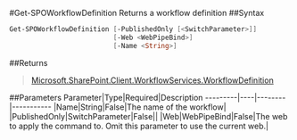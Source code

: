 #Get-SPOWorkflowDefinition
Returns a workflow definition
##Syntax
```powershell
Get-SPOWorkflowDefinition [-PublishedOnly [<SwitchParameter>]]
                          [-Web <WebPipeBind>]
                          [-Name <String>]
```


##Returns
>[Microsoft.SharePoint.Client.WorkflowServices.WorkflowDefinition](https://msdn.microsoft.com/en-us/library/microsoft.sharepoint.client.workflowservices.workflowdefinition.aspx)

##Parameters
Parameter|Type|Required|Description
---------|----|--------|-----------
|Name|String|False|The name of the workflow|
|PublishedOnly|SwitchParameter|False||
|Web|WebPipeBind|False|The web to apply the command to. Omit this parameter to use the current web.|
